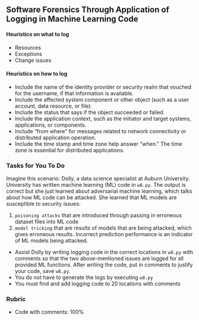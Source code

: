 ## Software Forensics Through Application of Logging in Machine Learning Code 


#### Heuristics on what to log

- Resources
- Exceptions 
- Change issues 


#### Heuristics on how to log

- Include the name of the identity provider or security realm that vouched for the username, if that information is available. 
- Include the affected system component or other object (such as a user account, data resource, or file). 
- Include the status that says if the object succeeded or failed. 
- Include the application context, such as the initiator and target systems, applications, or components. 
- Include “from where” for messages related to network connectivity or distributed application operation. 
- Include the time stamp and time zone help answer “when.” The time zone is essential for distributed applications.

### Tasks for You To Do 

Imagine this scenario: Dolly, a data science specialist at Auburn University. University has written machine learning (ML) code in `w8.py`. The output is correct but she just learned about adversarial machine learning, which talks about how ML code can be attacked. She learned that ML models are susceptible to security issues:  

1. `poisoning attacks` that are introduced through passing in erroneous dataset files into ML code 
2. `model tricking` that are results of models that are being attacked, which gives erroneous results. Incorrect prediction performance is an indicator of ML models being attacked.  

- Assist Dolly by writing logging code in the correct locations in `w8.py` with comments so that the two above-mentioned issues are logged for all provided ML functions. After writing the code, put in comments to justify your code, save `w8.py`. 
- You do not have to generate the logs by executing `w8.py`
- You must find and add logging code to 20 locations with comments


### Rubric 

- Code with comments: 100%
